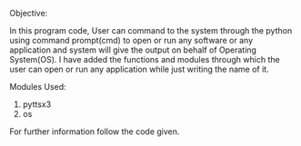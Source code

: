 Objective:
 
 In this program code, User can command to the system through the python using command prompt(cmd) to open or run any software or any application and system will give the output on behalf of Operating System(OS).
  I have added the functions and modules through which the user can open or run any application while just writing the name of it.
  
Modules Used:
   1) pyttsx3
   2) os
  
For further information follow the code given.  
  
  
 
